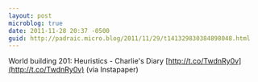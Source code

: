 ```yaml
---
layout: post
microblog: true
date: 2011-11-28 20:37 -0500
guid: http://padraic.micro.blog/2011/11/29/t141329830384898048.html
---
```

World building 201: Heuristics - Charlie's Diary [http://t.co/TwdnRy0v](http://t.co/TwdnRy0v) (via Instapaper)

